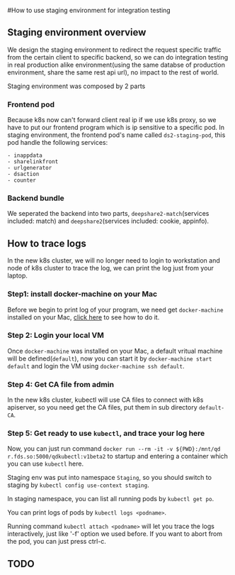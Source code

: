 #How to use staging environment for integration testing

## Staging environment overview

We design the staging environment to redirect the request specific traffic from the certain client to specific backend, so we can do integration testing in real production alike environment(using the same databse of production environment, share the same rest api url), no impact to the rest of world.  

Staging environment was composed by 2 parts

### Frontend pod

Because k8s now can't forward client real ip if we use k8s proxy, so we have to put our frontend program which is ip sensitive to a specific pod. In staging environment, the frontend pod's name called `ds2-staging-pod`, this pod handle the following services: 
```
- inappdata
- sharelinkfront
- urlgenerator
- dsaction
- counter
```

### Backend bundle

We seperated the backend into two parts, `deepshare2-match`(services included: match) and `deepshare2`(services included: cookie, appinfo).

## How to trace logs

In the new k8s cluster, we will no longer need to login to workstation and node of k8s cluster to trace the log, we can print the log just from your laptop.

### Step1: install docker-machine on your Mac

Before we begin to print log of your program, we need get `docker-machine` installed on your Mac, [click here](https://docs.docker.com/mac/step_one/) to see how to do it.

### Step 2: Login your local VM

Once `docker-machine` was installed on your Mac, a default vritual machine will be defined(`default`), now you can start it by `docker-machine start default` and login the VM using `docker-machine ssh default`.

### Step 4: Get CA file from admin

In the new k8s cluster, kubectl will use CA files to connect with k8s apiserver, so you need get the CA files, put them in sub directory `default-CA`.

### Step 5:  Get ready to use `kubectl`, and trace your log here

Now, you can just run command `docker run --rm -it -v ${PWD}:/mnt/qd r.fds.so:5000/qdkubectl:v1beta2` to startup and entering a container which you can use `kubectl` here.

Staging env was put into namespace `Staging`, so you should switch to staging by `kubectl config use-context staging`.

In staging namespace, you can list all running pods by `kubectl get po`.

You can print logs of pods by `kubectl logs <podname>`.

Running command `kubectl attach <podname>` will let you trace the logs interactively, just like '-f' option we used before. If you want to abort from the pod, you can just press ctrl-c.

## TODO
